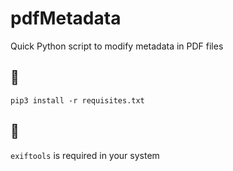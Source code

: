 # pdfMetadata
Quick Python script to modify metadata in PDF files

## :pear:
`pip3 install -r requisites.txt`

## :kiwi_fruit:
`exiftools` is required in your system
